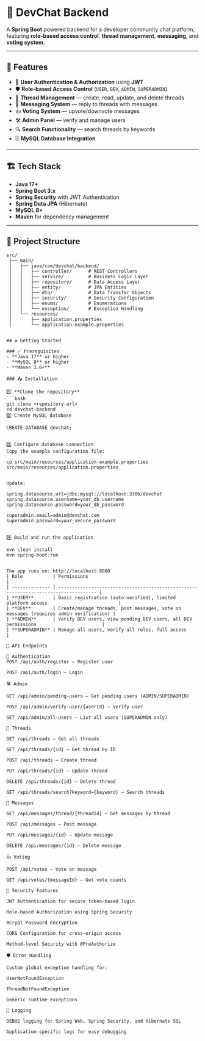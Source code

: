 # 📌 DevChat Backend

A **Spring Boot** powered backend for a developer community chat platform, featuring **role-based access control**, **thread management**, **messaging**, and **voting system**.

---

## 🚀 Features

- 🔐 **User Authentication & Authorization** using **JWT**
- 🛡 **Role-based Access Control** (`USER`, `DEV`, `ADMIN`, `SUPERADMIN`)
- 📝 **Thread Management** — create, read, update, and delete threads
- 💬 **Messaging System** — reply to threads with messages
- 👍 **Voting System** — upvote/downvote messages
- 🛠 **Admin Panel** — verify and manage users
- 🔍 **Search Functionality** — search threads by keywords
- 🗄 **MySQL Database Integration**

---

## 🏗 Tech Stack

- **Java 17+**
- **Spring Boot 3.x**
- **Spring Security** with JWT Authentication
- **Spring Data JPA** (Hibernate)
- **MySQL 8+**
- **Maven** for dependency management

---

## 📂 Project Structure

```
src/
 ├── main/
 │   ├── java/com/devchat/backend/
 │   │   ├── controller/      # REST Controllers
 │   │   ├── service/         # Business Logic Layer
 │   │   ├── repository/      # Data Access Layer
 │   │   ├── entity/          # JPA Entities
 │   │   ├── dto/             # Data Transfer Objects
 │   │   ├── security/        # Security Configuration
 │   │   ├── enums/           # Enumerations
 │   │   └── exception/       # Exception Handling
 │   └── resources/
 │       ├── application.properties
 │       └── application-example.properties


## ⚙️ Getting Started

### ✅ Prerequisites
- **Java 17** or higher
- **MySQL 8** or higher
- **Maven 3.6+**

### 📥 Installation

1️⃣ **Clone the repository**
```bash
git clone <repository-url>
cd devchat-backend
2️⃣ Create MySQL database

CREATE DATABASE devchat;


3️⃣ Configure database connection
Copy the example configuration file:

cp src/main/resources/application-example.properties src/main/resources/application.properties


Update:

spring.datasource.url=jdbc:mysql://localhost:3306/devchat
spring.datasource.username=your_db_username
spring.datasource.password=your_db_password

superadmin.email=admin@devchat.com
superadmin.password=your_secure_password


4️⃣ Build and run the application

mvn clean install
mvn spring-boot:run


The app runs on: http://localhost:8080
| Role           | Permissions                                                                          |
| -------------- | ------------------------------------------------------------------------------------ |
| **USER**       | Basic registration (auto-verified), limited platform access                          |
| **DEV**        | Create/manage threads, post messages, vote on messages (requires admin verification) |
| **ADMIN**      | Verify DEV users, view pending DEV users, all DEV permissions                        |
| **SUPERADMIN** | Manage all users, verify all roles, full access                                      |

📌 API Endpoints

🔑 Authentication
POST /api/auth/register — Register user

POST /api/auth/login — Login

🛠 Admin

GET /api/admin/pending-users — Get pending users (ADMIN/SUPERADMIN)

POST /api/admin/verify-user/{userId} — Verify user

GET /api/admin/all-users — List all users (SUPERADMIN only)

📝 Threads

GET /api/threads — Get all threads

GET /api/threads/{id} — Get thread by ID

POST /api/threads — Create thread

PUT /api/threads/{id} — Update thread

DELETE /api/threads/{id} — Delete thread

GET /api/threads/search?keyword={keyword} — Search threads

💬 Messages

GET /api/messages/thread/{threadId} — Get messages by thread

POST /api/messages — Post message

PUT /api/messages/{id} — Update message

DELETE /api/messages/{id} — Delete message

👍 Voting

POST /api/votes — Vote on message

GET /api/votes/{messageId} — Get vote counts

🔐 Security Features

JWT Authentication for secure token-based login

Role-based Authorization using Spring Security

BCrypt Password Encryption

CORS Configuration for cross-origin access

Method-level Security with @PreAuthorize

🛡 Error Handling

Custom global exception handling for:

UserNotFoundException

ThreadNotFoundException

Generic runtime exceptions

📜 Logging

DEBUG logging for Spring Web, Spring Security, and Hibernate SQL

Application-specific logs for easy debugging
